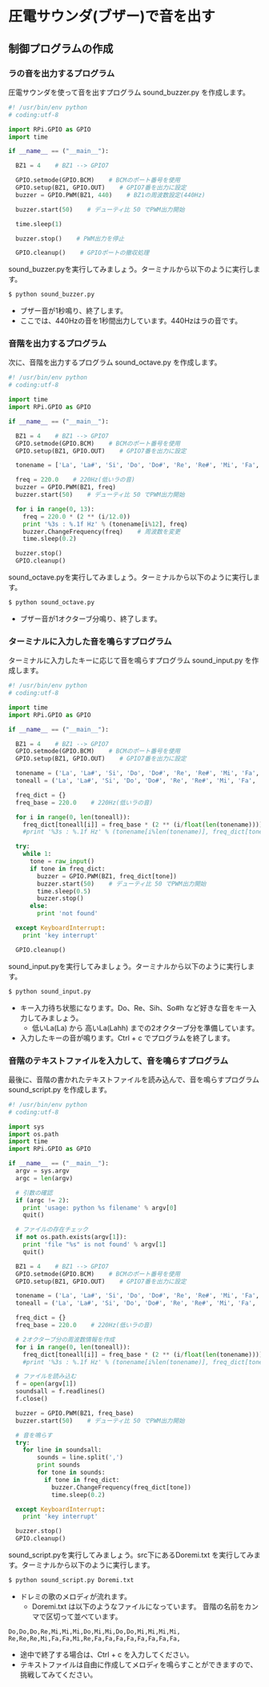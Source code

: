 # 圧電サウンダ(ブザー)で音を出す
## 制御プログラムの作成
### ラの音を出力するプログラム

圧電サウンダを使って音を出すプログラム sound_buzzer.py を作成します。

```python
#! /usr/bin/env python
# coding:utf-8

import RPi.GPIO as GPIO
import time

if __name__ == ("__main__"):

  BZ1 = 4    # BZ1 --> GPIO7

  GPIO.setmode(GPIO.BCM)    # BCMのポート番号を使用
  GPIO.setup(BZ1, GPIO.OUT)    # GPIO7番を出力に設定
  buzzer = GPIO.PWM(BZ1, 440)    # BZ1の周波数設定(440Hz)

  buzzer.start(50)    # デューティ比 50 でPWM出力開始

  time.sleep(1)

  buzzer.stop()    # PWM出力を停止

  GPIO.cleanup()    # GPIOポートの撤収処理
```

sound_buzzer.pyを実行してみましょう。ターミナルから以下のように実行します。
```bash
$ python sound_buzzer.py
```

* ブザー音が1秒鳴り、終了します。
* ここでは、440Hzの音を1秒間出力しています。440Hzはラの音です。

### 音階を出力するプログラム

次に、音階を出力するプログラム sound_octave.py を作成します。

```python
#! /usr/bin/env python
# coding:utf-8

import time
import RPi.GPIO as GPIO

if __name__ == ("__main__"):

  BZ1 = 4    # BZ1 --> GPIO7
  GPIO.setmode(GPIO.BCM)    # BCMのポート番号を使用
  GPIO.setup(BZ1, GPIO.OUT)    # GPIO7番を出力に設定

  tonename = ['La', 'La#', 'Si', 'Do', 'Do#', 'Re', 'Re#', 'Mi', 'Fa', 'Fa#', 'So', 'So#']

  freq = 220.0    # 220Hz(低いラの音)
  buzzer = GPIO.PWM(BZ1, freq)
  buzzer.start(50)    # デューティ比 50 でPWM出力開始

  for i in range(0, 13):
    freq = 220.0 * (2 ** (i/12.0))
    print '%3s : %.1f Hz' % (tonename[i%12], freq)
    buzzer.ChangeFrequency(freq)    # 周波数を変更
    time.sleep(0.2)

  buzzer.stop()
  GPIO.cleanup()
```

sound_octave.pyを実行してみましょう。ターミナルから以下のように実行します。
```bash
$ python sound_octave.py
```
* ブザー音が1オクターブ分鳴り、終了します。

### ターミナルに入力した音を鳴らすプログラム

ターミナルに入力したキーに応じて音を鳴らすプログラム sound_input.py を作成します。

```python
#! /usr/bin/env python
# coding:utf-8

import time
import RPi.GPIO as GPIO

if __name__ == ("__main__"):

  BZ1 = 4    # BZ1 --> GPIO7
  GPIO.setmode(GPIO.BCM)    # BCMのポート番号を使用
  GPIO.setup(BZ1, GPIO.OUT)    # GPIO7番を出力に設定

  tonename = ('La', 'La#', 'Si', 'Do', 'Do#', 'Re', 'Re#', 'Mi', 'Fa', 'Fa#', 'So', 'So#')
  toneall = ('La', 'La#', 'Si', 'Do', 'Do#', 'Re', 'Re#', 'Mi', 'Fa', 'Fa#', 'So', 'So#', 'Lah', 'La#h', 'Sih', 'Doh', 'Do#h', 'Reh', 'Re#h', 'Mih', 'Fah', 'Fa#h', 'Soh', 'So#h', 'Lahh')

  freq_dict = {}
  freq_base = 220.0    # 220Hz(低いラの音)

  for i in range(0, len(toneall)):
    freq_dict[toneall[i]] = freq_base * (2 ** (i/float(len(tonename))))
    #print '%3s : %.1f Hz' % (tonename[i%len(tonename)], freq_dict[toneall[i]])

  try:
    while 1:
      tone = raw_input()
      if tone in freq_dict:
        buzzer = GPIO.PWM(BZ1, freq_dict[tone])
        buzzer.start(50)    # デューティ比 50 でPWM出力開始
        time.sleep(0.5)
        buzzer.stop()
      else:
        print 'not found'

  except KeyboardInterrupt:
    print 'key interrupt'

  GPIO.cleanup()
```

sound_input.pyを実行してみましょう。ターミナルから以下のように実行します。
```bash
$ python sound_input.py
```
* キー入力待ち状態になります。Do、Re、Sih、So#h など好きな音をキー入力してみましょう。
  * 低いLa(La) から 高いLa(Lahh) までの2オクターブ分を準備しています。
* 入力したキーの音が鳴ります。Ctrl + c でプログラムを終了します。

### 音階のテキストファイルを入力して、音を鳴らすプログラム

最後に、音階の書かれたテキストファイルを読み込んで、音を鳴らすプログラム sound_script.py を作成します。

```python
#! /usr/bin/env python
# coding:utf-8

import sys
import os.path
import time
import RPi.GPIO as GPIO

if __name__ == ("__main__"):
  argv = sys.argv
  argc = len(argv)

  # 引数の確認
  if (argc != 2):
    print 'usage: python %s filename' % argv[0]
    quit()

  # ファイルの存在チェック
  if not os.path.exists(argv[1]):
    print 'file "%s" is not found' % argv[1]
    quit()

  BZ1 = 4    # BZ1 --> GPIO7
  GPIO.setmode(GPIO.BCM)    # BCMのポート番号を使用
  GPIO.setup(BZ1, GPIO.OUT)    # GPIO7番を出力に設定

  tonename = ('La', 'La#', 'Si', 'Do', 'Do#', 'Re', 'Re#', 'Mi', 'Fa', 'Fa#', 'So', 'So#')
  toneall = ('La', 'La#', 'Si', 'Do', 'Do#', 'Re', 'Re#', 'Mi', 'Fa', 'Fa#', 'So', 'So#', 'Lah', 'La#h', 'Sih', 'Doh', 'Do#h', 'Reh', 'Re#h', 'Mih', 'Fah', 'Fa#h', 'Soh', 'So#h', 'Lahh')

  freq_dict = {}
  freq_base = 220.0    # 220Hz(低いラの音)

  # 2オクターブ分の周波数情報を作成
  for i in range(0, len(toneall)):
    freq_dict[toneall[i]] = freq_base * (2 ** (i/float(len(tonename))))
    #print '%3s : %.1f Hz' % (tonename[i%len(tonename)], freq_dict[toneall[i]])

  # ファイルを読み込む
  f = open(argv[1])
  soundsall = f.readlines()
  f.close()

  buzzer = GPIO.PWM(BZ1, freq_base)
  buzzer.start(50)    # デューティ比 50 でPWM出力開始

  # 音を鳴らす
  try:
    for line in soundsall:
        sounds = line.split(',')
        print sounds
        for tone in sounds:
          if tone in freq_dict:
            buzzer.ChangeFrequency(freq_dict[tone])
            time.sleep(0.2)

  except KeyboardInterrupt:
    print 'key interrupt'

  buzzer.stop()
  GPIO.cleanup()
```

sound_script.pyを実行してみましょう。src下にあるDoremi.txt を実行してみます。ターミナルから以下のように実行します。
```bash
$ python sound_script.py Doremi.txt
```
* ドレミの歌のメロディが流れます。
  * Doremi.txt は以下のようなファイルになっています。
音階の名前をカンマで区切って並べています。

```
Do,Do,Do,Re,Mi,Mi,Mi,Do,Mi,Mi,Do,Do,Mi,Mi,Mi,Mi,
Re,Re,Re,Mi,Fa,Fa,Mi,Re,Fa,Fa,Fa,Fa,Fa,Fa,Fa,Fa,
```

* 途中で終了する場合は、Ctrl + c を入力してください。
* テキストファイルは自由に作成してメロディを鳴らすことができますので、挑戦してみてください。